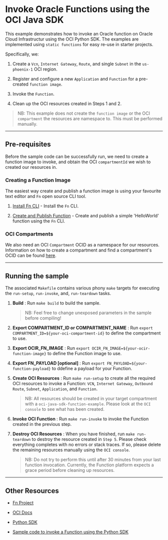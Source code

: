# Invoke Oracle Functions using the OCI Java SDK

This example demonstrates how to invoke an Oracle function on Oracle Cloud Infrastructur using the OCI Python SDK. The examples are implemented using `static functions` for easy re-use in starter projects.

Specifically, we:

1. Create a `Vcn`, `Internet Gateway`, `Route`, and single `Subnet` in the `us-phoenix-1` OCI region.

2. Register and configure a new `Application` and `Function` for a pre-created `function image`.

3. Invoke the `Function`.

4. Clean up the OCI resources created in Steps 1 and 2.

> NB: This example does not create the `function image` or the OCI `compartment` the resources are namespace to. This must be performed manually.

---

## Pre-requisites

Before the sample code can be successfully run, we need to create a function image to invoke, and obtain the OCI `compartmentId` we wish to created our resources in.

### Creating a Function Image

The easiest way create and publish a function image is using your favourite text editor and `Fn` open source CLI tool.

1. [Install Fn CLI](https://github.com/fnproject/cli) - Install the `Fn` CLI.

2. [Create and Publish Function](https://github.com/fnproject/fn/blob/master/README.md) - Create and publish a simple 'HelloWorld' function using the `Fn` CLI.


### OCI Compartments

We also need an OCI `Compartment` OCID as a namespace for our resources. Information on how to create a compartment and find a compartment's OCID can be found [here](https://docs.cloud.oracle.com/iaas/Content/Identity/Tasks/managingcompartments.htm?Highlight=compartment).

---

## Running the sample

The associated `Makefile` contains various phony `make` targets for executing the `run-setup`, `run-invoke`, and, `run-teardown` tasks. 

1. __Build__ : Run `make build` to build the sample.

    > NB: Feel free to change unexposed parameters in the sample before compiling!

2. __Export COMPARTMENT_ID or COMPARTMENT_NAME__ : Run `export COMPARTMENT_ID=${your-oci-compartment-id}` to define the compartment to use.

3. __Export OCIR_FN_IMAGE__ : Run `export OCIR_FN_IMAGE=${your-ocir-function-image}` to define the Function image to use.

4. __Export FN_PAYLOAD [optional]__ : Run `export FN_PAYLOAD=${your-function-payload}` to ddefine a payload for your Function.

5. __Create OCI Resources__ : Run `make run-setup` to create all the required OCI resources to invoke a Function: `VCN`, `Internet Gateway`, `Outbound Route`, `Subnet`, `Application`, and `Function`.

    > NB: All resources should be created in your target compartment with a `oci-java-sdk-function-example`. Please look at the `OCI console` to see what has been created.

6. __Invoke OCI Function__ : Run `make run-invoke` to invoke the Function created in the previous step.

7. __Destroy OCI Resources__ : When you have finished, run `make run-teardown` to destroy the resource created in `Step 5`. Please check everything completes with no errors or stack traces. If so, please delete the remaining resources manually using the `OCI console`.

    > NB: Do not try to perform this until after 30 minutes from your last function invocation. Currently, the Function platform expects a grace period before cleaning up resources.

---

## Other Resources

* [Fn Project](https://github.com/fnproject)

* [OCI Docs](https://docs.cloud.oracle.com/iaas/Content/home.htm)

* [Python SDK](https://docs.cloud.oracle.com/iaas/Content/API/SDKDocs/python.htm)

* [Sample code to invoke a Function using the Python SDK](https://github.com/denismakogon/fn-python-sdk-invoke)



